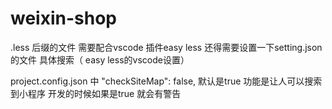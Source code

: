 # weixin-shop
.less 后缀的文件 需要配合vscode 插件easy less 还得需要设置一下setting.json 的文件 具体搜索（ easy less的vscode设置）

project.config.json 中
"checkSiteMap": false, 默认是true
功能是让人可以搜索到小程序
开发的时候如果是true 就会有警告
